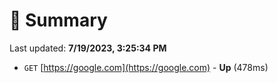 # 📖 Summary
Last updated: **7/19/2023, 3:25:34 PM**

- `GET` [https://google.com](https://google.com) - **Up** (478ms)
